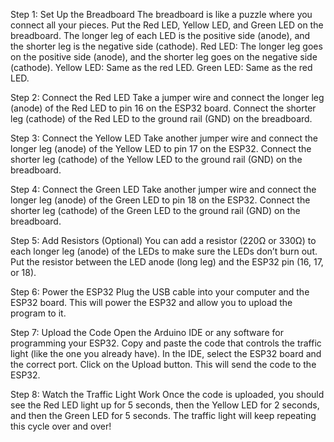 Step 1: Set Up the Breadboard
      The breadboard is like a puzzle where you connect all your pieces. Put the Red LED, Yellow LED, and Green LED on the breadboard. The longer leg of each LED is the positive side (anode), and the shorter leg is the negative side (cathode).
  Red LED: The longer leg goes on the positive side (anode), and the shorter leg goes on the negative side (cathode).
  Yellow LED: Same as the red LED.
  Green LED: Same as the red LED.
  
Step 2: Connect the Red LED
      Take a jumper wire and connect the longer leg (anode) of the Red LED to pin 16 on the ESP32 board.
      Connect the shorter leg (cathode) of the Red LED to the ground rail (GND) on the breadboard.
      
Step 3: Connect the Yellow LED
      Take another jumper wire and connect the longer leg (anode) of the Yellow LED to pin 17 on the ESP32.
      Connect the shorter leg (cathode) of the Yellow LED to the ground rail (GND) on the breadboard.
      
Step 4: Connect the Green LED
      Take another jumper wire and connect the longer leg (anode) of the Green LED to pin 18 on the ESP32.
      Connect the shorter leg (cathode) of the Green LED to the ground rail (GND) on the breadboard.
      
Step 5: Add Resistors (Optional)
      You can add a resistor (220Ω or 330Ω) to each longer leg (anode) of the LEDs to make sure the LEDs don’t burn out.
      Put the resistor between the LED anode (long leg) and the ESP32 pin (16, 17, or 18).
      
Step 6: Power the ESP32
      Plug the USB cable into your computer and the ESP32 board.
      This will power the ESP32 and allow you to upload the program to it.
      
Step 7: Upload the Code
      Open the Arduino IDE or any software for programming your ESP32.
      Copy and paste the code that controls the traffic light (like the one you already have).
      In the IDE, select the ESP32 board and the correct port.
      Click on the Upload button. This will send the code to the ESP32.
      
Step 8: Watch the Traffic Light Work
      Once the code is uploaded, you should see the Red LED light up for 5 seconds, then the Yellow LED for 2 seconds, and then the Green LED for 5 seconds.
      The traffic light will keep repeating this cycle over and over!

